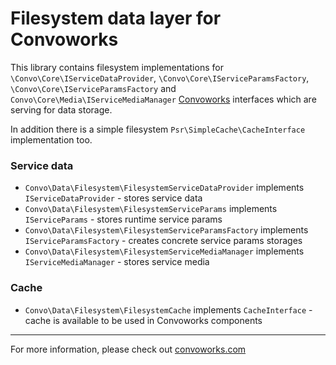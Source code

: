 # Filesystem data layer for Convoworks

This library contains filesystem implementations for `\Convo\Core\IServiceDataProvider`, `\Convo\Core\IServiceParamsFactory`, `\Convo\Core\IServiceParamsFactory` and `Convo\Core\Media\IServiceMediaManager` [Convoworks](https://github.com/zef-dev/convoworks-core) interfaces which are serving for data storage.

In addition there is a simple filesystem `Psr\SimpleCache\CacheInterface` implementation too.

### Service data

* `Convo\Data\Filesystem\FilesystemServiceDataProvider` implements `IServiceDataProvider` - stores service data
* `Convo\Data\Filesystem\FilesystemServiceParams` implements `IServiceParams` - stores runtime service params
* `Convo\Data\Filesystem\FilesystemServiceParamsFactory` implements `IServiceParamsFactory` - creates concrete service params storages
* `Convo\Data\Filesystem\FilesystemServiceMediaManager` implements `IServiceMediaManager` - stores service media

### Cache

* `Convo\Data\Filesystem\FilesystemCache` implements `CacheInterface` - cache is available to be used in Convoworks components


---

For more information, please check out [convoworks.com](https://convoworks.com)